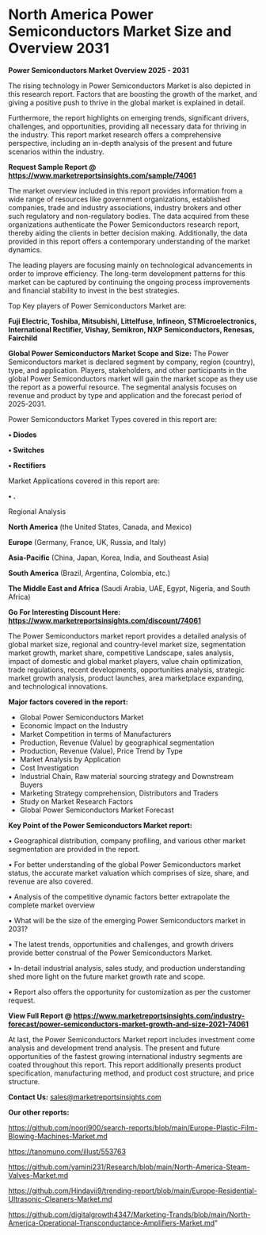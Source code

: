 # North America Power Semiconductors Market Size and Overview 2031

<Strong> Power Semiconductors Market Overview 2025 - 2031</strong>

The rising technology in Power Semiconductors Market is also depicted in this research report. Factors that are boosting the growth of the market, and giving a positive push to thrive in the global market is explained in detail.

Furthermore, the report highlights on emerging trends, significant drivers, challenges, and opportunities, providing all necessary data for thriving in the industry. This report market research offers a comprehensive perspective, including an in-depth analysis of the present and future scenarios within the industry.

<strong>Request Sample Report @ <a href=https://www.marketreportsinsights.com/sample/74061>https://www.marketreportsinsights.com/sample/74061</a></strong>

The market overview included in this report provides information from a wide range of resources like government organizations, established companies, trade and industry associations, industry brokers and other such regulatory and non-regulatory bodies. The data acquired from these organizations authenticate the Power Semiconductors research report, thereby aiding the clients in better decision making. Additionally, the data provided in this report offers a contemporary understanding of the market dynamics.

The leading players are focusing mainly on technological advancements in order to improve efficiency. The long-term development patterns for this market can be captured by continuing the ongoing process improvements and financial stability to invest in the best strategies.

Top Key players of Power Semiconductors Market are:

<strong>Fuji Electric, Toshiba, Mitsubishi, Littelfuse, Infineon, STMicroelectronics, International Rectifier, Vishay, Semikron, NXP Semiconductors, Renesas, Fairchild</strong>

<strong><b>Global Power Semiconductors Market Scope and Size:</b></strong>
The Power Semiconductors market is declared segment by company, region (country), type, and application. Players, stakeholders, and other participants in the global Power Semiconductors market will gain the market scope as they use the report as a powerful resource. The segmental analysis focuses on revenue and product by type and application and the forecast period of 2025-2031.

Power Semiconductors Market Types covered in this report are:

<strong>• Diodes

• Switches

• Rectifiers</strong>

Market Applications covered in this report are:

<strong>• .</strong> 

Regional Analysis

<strong>North America</strong> (the United States, Canada, and Mexico)

<strong>Europe</strong> (Germany, France, UK, Russia, and Italy)

<strong>Asia-Pacific</strong> (China, Japan, Korea, India, and Southeast Asia)

<strong>South America</strong> (Brazil, Argentina, Colombia, etc.)

<strong>The Middle East and Africa</strong> (Saudi Arabia, UAE, Egypt, Nigeria, and South Africa)

<strong>Go For Interesting Discount Here: <a href=https://www.marketreportsinsights.com/discount/74061>https://www.marketreportsinsights.com/discount/74061</a></strong>

The Power Semiconductors market report provides a detailed analysis of global market size, regional and country-level market size, segmentation market growth, market share, competitive Landscape, sales analysis, impact of domestic and global market players, value chain optimization, trade regulations, recent developments, opportunities analysis, strategic market growth analysis, product launches, area marketplace expanding, and technological innovations.

<strong><b>Major factors covered in the report:</b></strong>
<ul>
  <li>Global Power Semiconductors Market </li>
  <li>Economic Impact on the Industry</li>
  <li>Market Competition in terms of Manufacturers</li>
  <li>Production, Revenue (Value) by geographical segmentation</li>
  <li>Production, Revenue (Value), Price Trend by Type</li>
  <li>Market Analysis by Application</li>
  <li>Cost Investigation</li>
  <li>Industrial Chain, Raw material sourcing strategy and Downstream Buyers</li>
  <li>Marketing Strategy comprehension, Distributors and Traders</li>
  <li>Study on Market Research Factors</li>
  <li>Global Power Semiconductors Market Forecast</li>
</ul>

<strong><b>Key Point of the Power Semiconductors Market report:</b></strong>

• Geographical distribution, company profiling, and various other market segmentation are provided in the report.

• For better understanding of the global Power Semiconductors market status, the accurate market valuation which comprises of size, share, and revenue are also covered.

• Analysis of the competitive dynamic factors better extrapolate the complete market overview

• What will be the size of the emerging Power Semiconductors market in 2031?

• The latest trends, opportunities and challenges, and growth drivers provide better construal of the Power Semiconductors Market.

• In-detail industrial analysis, sales study, and production understanding shed more light on the future market growth rate and scope.

• Report also offers the opportunity for customization as per the customer request.

<strong><b>View Full Report @ <a href=https://www.marketreportsinsights.com/industry-forecast/power-semiconductors-market-growth-and-size-2021-74061>https://www.marketreportsinsights.com/industry-forecast/power-semiconductors-market-growth-and-size-2021-74061</a></b></strong>


At last, the Power Semiconductors Market report includes investment come analysis and development trend analysis. The present and future opportunities of the fastest growing international industry segments are coated throughout this report. This report additionally presents product specification, manufacturing method, and product cost structure, and price structure.

<strong>Contact Us:</strong>
sales@marketreportsinsights.com

<strong>Our other reports:</strong>

<a href=https://github.com/noori900/search-reports/blob/main/Europe-Plastic-Film-Blowing-Machines-Market.md>https://github.com/noori900/search-reports/blob/main/Europe-Plastic-Film-Blowing-Machines-Market.md</a>

<a href=https://tanomuno.com/illust/553763>https://tanomuno.com/illust/553763</a>

<a href=https://github.com/yamini231/Research/blob/main/North-America-Steam-Valves-Market.md>https://github.com/yamini231/Research/blob/main/North-America-Steam-Valves-Market.md</a>

<a href=https://github.com/Hindavii9/trending-report/blob/main/Europe-Residential-Ultrasonic-Cleaners-Market.md>https://github.com/Hindavii9/trending-report/blob/main/Europe-Residential-Ultrasonic-Cleaners-Market.md</a>

<a href=https://github.com/digitalgrowth4347/Marketing-Trands/blob/main/North-America-Operational-Transconductance-Amplifiers-Market.md>https://github.com/digitalgrowth4347/Marketing-Trands/blob/main/North-America-Operational-Transconductance-Amplifiers-Market.md</a>"
